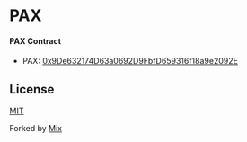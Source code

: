 # PAX

#### PAX Contract

- PAX: [0x9De632174D63a0692D9FbfD659316f18a9e2092E](https://polygonscan.com/token/0x9De632174D63a0692D9FbfD659316f18a9e2092E)





## License
[MIT](LICENSE)

Forked by [Mix](https://github.com/elixirevo/mix)